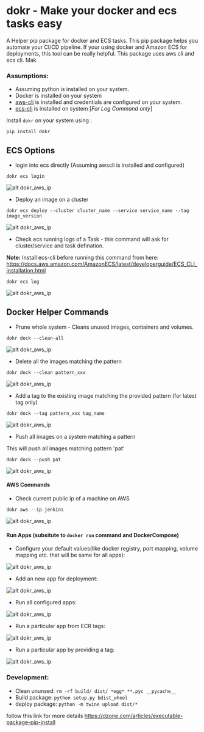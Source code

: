 # dokr - Make your docker and ecs tasks easy

A Helper pip package for docker and ECS tasks. This pip package helps you automate your CI/CD pipeline. If your using docker and Amazon ECS for deployments, this tool can be really helpful. This package uses aws cli and ecs cli. Mak


### Assumptions:

+ Assuming python is installed on your system.
+ Docker is installed on your system
+ [aws-cli](https://docs.aws.amazon.com/cli/latest/userguide/installing.html)  is installed and credentials are configured on your system.
+ [ecs-cli](https://docs.aws.amazon.com/AmazonECS/latest/developerguide/ECS_CLI_installation.html) is installed on system [*For Log Command only*]


Install `dokr` on your system using : 

```
pip install dokr
```

## ECS Options

+ login into ecs directly (Assuming awscli is installed and configured)

```
dokr ecs login
```
![alt dokr_aws_ip](https://raw.githubusercontent.com/javatechy/dokr/master/screenshots/dokr_ecs_login.png)


+ Deploy an image on a cluster 

```
dokr ecs deploy --cluster cluster_name --service service_name --tag image_version
```
![alt dokr_aws_ip](https://raw.githubusercontent.com/javatechy/dokr/master/screenshots/dokr_ecs_deploy.png)


+ Check ecs running logs of a Task -  this command will ask for cluster/service and task defination.

**Note:** Install ecs-cli before running this command  from here:
	  https://docs.aws.amazon.com/AmazonECS/latest/developerguide/ECS_CLI_installation.html

```
dokr ecs log
```
![alt dokr_aws_ip](https://raw.githubusercontent.com/javatechy/dokr/master/screenshots/dokr_ecs_log.png)


## Docker Helper Commands

+ Prune whole system -  Cleans unused images, containers and volumes.

```
dokr dock --clean-all
```
![alt dokr_aws_ip](https://raw.githubusercontent.com/javatechy/dokr/master/screenshots/dokr_dock_clean_all.png)


+ Delete all the images matching the pattern

```
dokr dock --clean pattern_xxx
```
![alt dokr_aws_ip](https://raw.githubusercontent.com/javatechy/dokr/master/screenshots/dokr_dock_clean.png)


+ Add a tag to the existing image matching the provided pattern  (for latest tag only)

```
dokr dock --tag pattern_xxx tag_name
```
![alt dokr_aws_ip](https://raw.githubusercontent.com/javatechy/dokr/master/screenshots/dokr_dock_tag.png)



+ Push all images on a system matching a pattern

This will push all images matching pattern 'pat'

```
dokr dock --push pat
```
![alt dokr_aws_ip](https://raw.githubusercontent.com/javatechy/dokr/master/screenshots/dokr_dock_push.png)


#### AWS Commands

+  Check current public ip of a machine on AWS

```
dokr aws --ip jenkins 
```

![alt dokr_aws_ip](https://raw.githubusercontent.com/javatechy/dokr/master/screenshots/dokr_aws_ip.png)


#### Run Apps (subsitute to `docker run` command and DockerCompose)

+ Configure your default values(like docker registry, port mapping, volume mapping etc. that will be same for all apps):

![alt dokr_aws_ip](https://raw.githubusercontent.com/javatechy/dokr/master/screenshots/dokr_configure.png)


+ Add an new app for deployment:

![alt dokr_aws_ip](https://raw.githubusercontent.com/javatechy/dokr/master/screenshots/dokr_configure_app.png)

+ Run all configured apps:

![alt dokr_aws_ip](https://raw.githubusercontent.com/javatechy/dokr/master/screenshots/dokr_run.png)

+ Run a particular  app from ECR tags:

![alt dokr_aws_ip](https://raw.githubusercontent.com/javatechy/dokr/master/screenshots/dokr_run_app.png)


+ Run a particular  app by providing a tag:

![alt dokr_aws_ip](https://raw.githubusercontent.com/javatechy/dokr/master/screenshots/dokr_run_app_tag.png)


### Development:

+ Clean ununsed: `rm -rf build/ dist/ *egg* **.pyc __pycache__`
+ Build package: `python setup.py bdist_wheel`
+ deploy package: `python -m twine upload dist/*`

follow this link for more details https://dzone.com/articles/executable-package-pip-install